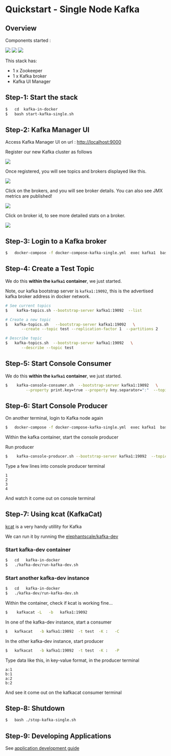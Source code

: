 # Quickstart - Single Node Kafka

## Overview

Components started :

![](images/z1.png)
![](images/k1.png)
![](images/km1.png)

This stack has:

- 1 x Zookeeper
- 1 x Kafka broker
- Kafka UI Manager

## Step-1: Start the stack

```bash
$   cd  kafka-in-docker
$   bash start-kafka-single.sh
```

## Step-2: Kafka Manager UI

Access Kafka Manager UI on url : [http://localhost:9000](http://localhost:9000)

Register our new Kafka cluster as follows

![](images/kafka-single-1.png)

Once registered, you will see topics and brokers displayed like this.

![](images/kafka-single-2.png)

Click on the brokers, and you will see broker details.  You can also see JMX metrics are published!

![](images/kafka-single-3.png)

Click on broker id, to see more detailed stats on a broker.

![](images/kafka-single-4.png)

## Step-3: Login to a Kafka broker

```bash
$   docker-compose -f docker-compose-kafka-single.yml  exec kafka1  bash
```

## Step-4: Create a Test Topic

We do this **within the `kafka1` container**, we just started.

Note, our kafka bootstrap server is `kafka1:19092`, this is the advertised kafka broker address in docker network.

```bash
# See current topics
$    kafka-topics.sh --bootstrap-server kafka1:19092  --list

# Create a new topic
$   kafka-topics.sh   --bootstrap-server kafka1:19092   \
       --create --topic test --replication-factor 1  --partitions 2

# Describe topic
$   kafka-topics.sh  --bootstrap-server kafka1:19092   \
       --describe --topic test 
```

## Step-5: Start Console Consumer

We do this **within the `kafka1` container**, we just started.

```bash
$    kafka-console-consumer.sh  --bootstrap-server kafka1:19092   \
         --property print.key=true --property key.separator=":"  --topic test

```

## Step-6: Start Console Producer

On another terminal, login to Kafka node again

```bash
$   docker-compose -f docker-compose-kafka-single.yml  exec kafka1  bash
```

Within the kafka container, start the console producer

Run producer

```bash
$    kafka-console-producer.sh --bootstrap-server kafka1:19092  --topic test
```

Type a few lines into console producer terminal

```text
1
2
3
4
```

And watch it come out on console terminal

## Step-7: Using kcat (KafkaCat)

[kcat](https://github.com/edenhill/kcat)  is a very handy utillity for Kafka

We can run it by running the [elephantscale/kafka-dev](https://hub.docker.com/repository/docker/elephantscale/kafka-dev)

### Start kafka-dev container

```bash
$   cd   kafka-in-docker
$   ./kafka-dev/run-kafka-dev.sh
```

### Start another kafka-dev instance

```bash
$   cd   kafka-in-docker
$   ./kafka-dev/run-kafka-dev.sh
```

Within the container, check if kcat is working fine...

```bash
$    kafkacat -L   -b   kafka1:19092
```

In one of the kafka-dev instance, start a consumer

```bash
$   kafkacat   -b kafka1:19092  -t test  -K :   -C
```

In the other kafka-dev instance, start producer

```bash
$   kafkacat   -b kafka1:19092  -t test  -K :   -P
```

Type data like this, in key-value format, in the producer terminal

```text
a:1
b:1
a:2
b:2
```

And see it come out on the kafkacat consumer terminal

## Step-8: Shutdown

```bash
$   bash ./stop-kafka-single.sh
```

## Step-9: Developing Applications

See [application development guide](kafka-dev/README.md)